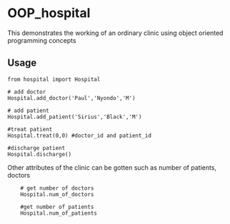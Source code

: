 # OOP_hospital
This demonstrates the working of an ordinary clinic using object oriented programming concepts

## Usage 
```
from hospital import Hospital 

# add doctor
Hospital.add_doctor('Paul','Nyondo','M')

# add patient
Hospital.add_patient('Sirius','Black','M')

#treat patient 
Hospital.treat(0,0) #doctor_id and patient_id

#discharge patient
Hospital.discharge()

```

Other attributes of the clinic can be gotten such as number of patients, doctors 

```
    # get number of doctors
    Hospital.num_of_doctors

    #get number of patients
    Hospital.num_of_patients

```


